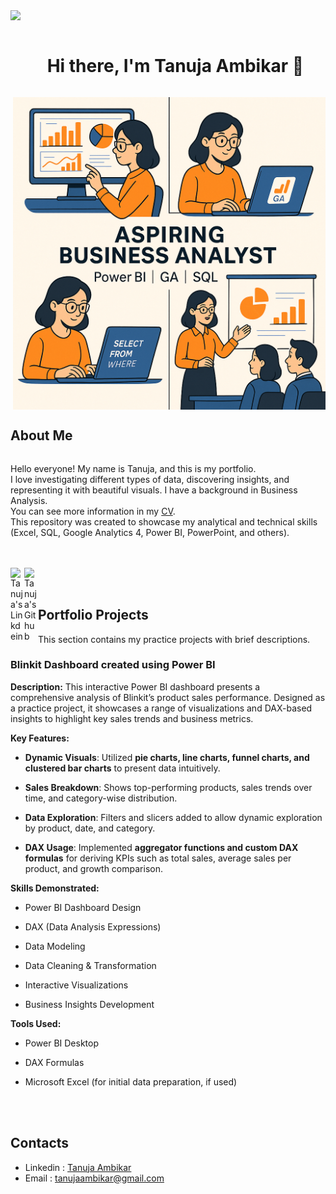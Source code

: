 <!--horizontal divider(gradiant)-->
<img src="https://user-images.githubusercontent.com/73097560/115834477-dbab4500-a447-11eb-908a-139a6edaec5c.gif">
<!--h1 without bottom border-->

<div id="user-content-toc">
  <ul align="center">
    <summary><h1 style="display: inline-block"> Hi there, I'm Tanuja Ambikar 👋 </h1></summary>
  </ul>
</div>
<img height=500 align="right" alt="GIF" src="https://github.com/TanujaAmbikar123/TanujaAmbikar123/blob/main/BA.png">
    <summary><h2 style="display: inline-block"> About Me </h2></summary>
  </ul>
  <p>Hello everyone! My name is Tanuja, and this is my portfolio.<br/>
    I love investigating different types of data, discovering insights, and representing it with beautiful visuals.
    I have a background in Business Analysis.<br/>
    You can see more information in my <a href="https://github.com/TanujaAmbikar123/TanujaAmbikar123/blob/main/Tanuja_Ambikar_Resume%20(3).pdf">CV</a>.<br/>
    This repository was created to showcase my analytical and technical skills (Excel, SQL, Google Analytics 4, Power BI, PowerPoint, and others).</p>
    <br/>
    <br/>
<a href="https://www.linkedin.com/in/tanuja-ambikar/">
  <img align="left" alt="Tanuja's Linkdein" width="22px" src="https://cdn.jsdelivr.net/npm/simple-icons@v3/icons/linkedin.svg" />
</a>
<a href="https://github.com/TanujaAmbikar123/">
  <img align="left" alt="Tanuja's Github" width="22px" src="https://cdn.jsdelivr.net/npm/simple-icons@v3/icons/github.svg" />
</a>
</ul>
<br/>
<br/>
<summary><h2> Portfolio Projects </h2></summary>
<p>This section contains my practice projects with brief descriptions.</p>
<h3>Blinkit Dashboard created using Power BI</h3>
<p><strong>Description:</strong> This interactive Power BI dashboard presents a comprehensive analysis of Blinkit’s product sales performance. Designed as a practice project, it showcases a range of visualizations and DAX-based insights to highlight key sales trends and business metrics. </p><p data-start="518" data-end="535"><strong data-start="518" data-end="535">Key Features:</strong></p>
<ul data-start="536" data-end="1053">
<li data-start="536" data-end="665">
<p data-start="538" data-end="665"><strong data-start="538" data-end="557">Dynamic Visuals</strong>: Utilized <strong data-start="568" data-end="636">pie charts, line charts, funnel charts, and clustered bar charts</strong> to present data intuitively.</p>
</li>
<li data-start="666" data-end="775">
<p data-start="668" data-end="775"><strong data-start="668" data-end="687">Sales Breakdown</strong>: Shows top-performing products, sales trends over time, and category-wise distribution.</p>
</li>
<li data-start="776" data-end="886">
<p data-start="778" data-end="886"><strong data-start="778" data-end="798">Data Exploration</strong>: Filters and slicers added to allow dynamic exploration by product, date, and category.</p>
</li>
<li data-start="887" data-end="1053">
<p data-start="889" data-end="1053"><strong data-start="889" data-end="902">DAX Usage</strong>: Implemented <strong data-start="916" data-end="964">aggregator functions and custom DAX formulas</strong> for deriving KPIs such as total sales, average sales per product, and growth comparison.</p>
</li>
</ul>
<p data-start="1055" data-end="1079"><strong data-start="1055" data-end="1079">Skills Demonstrated:</strong></p>
<ul data-start="1080" data-end="1251">
<li data-start="1080" data-end="1107">
<p data-start="1082" data-end="1107">Power BI Dashboard Design</p>
</li>
<li data-start="1108" data-end="1141">
<p data-start="1110" data-end="1141">DAX (Data Analysis Expressions)</p>
</li>
<li data-start="1142" data-end="1157">
<p data-start="1144" data-end="1157">Data Modeling</p>
</li>
<li data-start="1158" data-end="1190">
<p data-start="1160" data-end="1190">Data Cleaning &amp; Transformation</p>
</li>
<li data-start="1191" data-end="1219">
<p data-start="1193" data-end="1219">Interactive Visualizations</p>
</li>
<li data-start="1220" data-end="1251">
<p data-start="1222" data-end="1251">Business Insights Development</p>
</li>
</ul>
<p data-start="1253" data-end="1268"><strong data-start="1253" data-end="1268">Tools Used:</strong></p>
<ul data-start="1269" data-end="1360">
<li data-start="1269" data-end="1287">
<p data-start="1271" data-end="1287">Power BI Desktop</p>
</li>
<li data-start="1288" data-end="1302">
<p data-start="1290" data-end="1302">DAX Formulas</p>
</li>
<li data-start="1303" data-end="1360">
<p data-start="1305" data-end="1360">Microsoft Excel (for initial data preparation, if used)</p>
</li>
</ul>

<br/>
<br/>
<summary><h2> Contacts </h2></summary>
<ul align="left">
<li>Linkedin : <a href="https://www.linkedin.com/in/tanuja-ambikar/">Tanuja Ambikar</a></li>
<li>Email : <a href="tanujaambikar@gmail.com">tanujaambikar@gmail.com</a></li>


